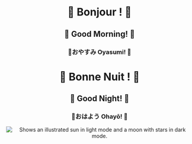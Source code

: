 <head>
  <link rel="stylesheet" href="light.css" media="(prefers-color-scheme: light)">
  <link rel="stylesheet" href="dark.css" media="(prefers-color-scheme: dark)">
</head>

<div align="center">
    <div class="texte-clair">
    <h1>🌃 Bonjour ! 🌃</h1>
    <h2>🌃 Good Morning! 🌃</h2>
    <h3>🌃おやすみ Oyasumi! 🌃</h3>
  </div>
  <div class="texte-sombre">
    <h1>🌃 Bonne Nuit ! 🌃</h1>
    <h2>🌃 Good Night! 🌃</h2>
    <h3>🌃おはよう Ohayō! 🌃</h3>
  </div>
  <picture>
    <source media="(prefers-color-scheme: dark)" srcset="https://user-images.githubusercontent.com/25423296/163456776-7f95b81a-f1ed-45f7-b7ab-8fa810d529fa.png">
    <source media="(prefers-color-scheme: light)" srcset="https://user-images.githubusercontent.com/25423296/163456779-a8556205-d0a5-45e2-ac17-42d089e3c3f8.png">
    <img alt="Shows an illustrated sun in light mode and a moon with stars in dark mode." 
      src="https://user-images.githubusercontent.com/25423296/163456779-a8556205-d0a5-45e2-ac17-42d089e3c3f8.png">
  </picture>
</div>
